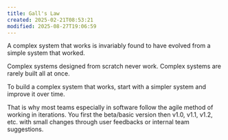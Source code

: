 ```yaml
---
title: Gall's Law
created: 2025-02-21T08:53:21
modified: 2025-08-27T19:06:59
---
```


A complex system that works is invariably found to have evolved from a simple system that worked.

Complex systems designed from scratch never work. Complex systems are rarely built all at once.

To build a complex system that works, start with a simpler system and improve it over time.

That is why most teams especially in software follow the agile method of working in iterations. You first the beta/basic version then v1.0, v1.1, v1.2, etc. with small changes through user feedbacks or internal team suggestions.

